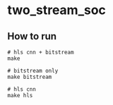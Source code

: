 # two_stream_soc


## How to run
```cmd=
# hls cnn + bitstream
make

# bitstream only
make bitstream

# hls cnn
make hls

```
